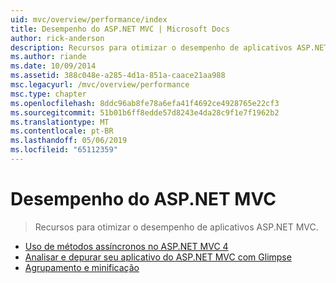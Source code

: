 ```yaml
---
uid: mvc/overview/performance/index
title: Desempenho do ASP.NET MVC | Microsoft Docs
author: rick-anderson
description: Recursos para otimizar o desempenho de aplicativos ASP.NET MVC.
ms.author: riande
ms.date: 10/09/2014
ms.assetid: 388c048e-a285-4d1a-851a-caace21aa988
msc.legacyurl: /mvc/overview/performance
msc.type: chapter
ms.openlocfilehash: 8ddc96ab8fe78a6efa41f4692ce4928765e22cf3
ms.sourcegitcommit: 51b01b6ff8edde57d8243e4da28c9f1e7f1962b2
ms.translationtype: MT
ms.contentlocale: pt-BR
ms.lasthandoff: 05/06/2019
ms.locfileid: "65112359"
---
```

# <a name="aspnet-mvc-performance"></a>Desempenho do ASP.NET MVC

> Recursos para otimizar o desempenho de aplicativos ASP.NET MVC.

- [Uso de métodos assíncronos no ASP.NET MVC 4](using-asynchronous-methods-in-aspnet-mvc-4.md)
- [Analisar e depurar seu aplicativo do ASP.NET MVC com Glimpse](profile-and-debug-your-aspnet-mvc-app-with-glimpse.md)
- [Agrupamento e minificação](bundling-and-minification.md)
